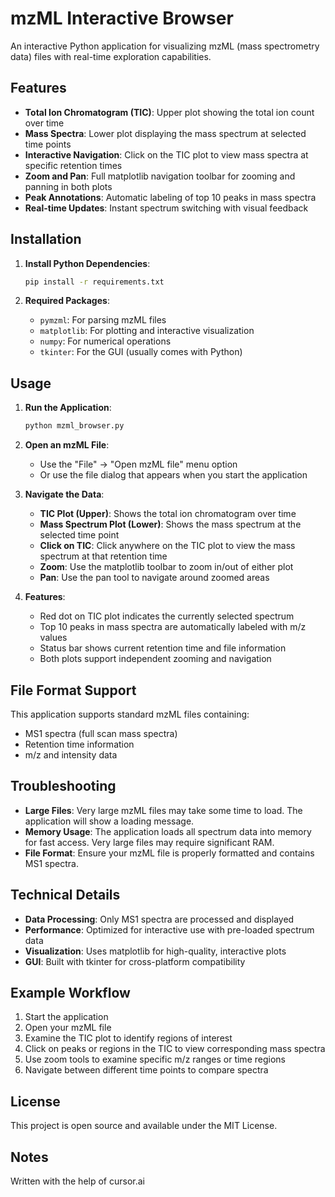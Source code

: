 # mzML Interactive Browser

An interactive Python application for visualizing mzML (mass spectrometry data) files with real-time exploration capabilities.

## Features

- **Total Ion Chromatogram (TIC)**: Upper plot showing the total ion count over time
- **Mass Spectra**: Lower plot displaying the mass spectrum at selected time points
- **Interactive Navigation**: Click on the TIC plot to view mass spectra at specific retention times
- **Zoom and Pan**: Full matplotlib navigation toolbar for zooming and panning in both plots
- **Peak Annotations**: Automatic labeling of top 10 peaks in mass spectra
- **Real-time Updates**: Instant spectrum switching with visual feedback

## Installation

1. **Install Python Dependencies**:
   ```bash
   pip install -r requirements.txt
   ```

2. **Required Packages**:
   - `pymzml`: For parsing mzML files
   - `matplotlib`: For plotting and interactive visualization
   - `numpy`: For numerical operations
   - `tkinter`: For the GUI (usually comes with Python)

## Usage

1. **Run the Application**:
   ```bash
   python mzml_browser.py
   ```

2. **Open an mzML File**:
   - Use the "File" → "Open mzML file" menu option
   - Or use the file dialog that appears when you start the application

3. **Navigate the Data**:
   - **TIC Plot (Upper)**: Shows the total ion chromatogram over time
   - **Mass Spectrum Plot (Lower)**: Shows the mass spectrum at the selected time point
   - **Click on TIC**: Click anywhere on the TIC plot to view the mass spectrum at that retention time
   - **Zoom**: Use the matplotlib toolbar to zoom in/out of either plot
   - **Pan**: Use the pan tool to navigate around zoomed areas

4. **Features**:
   - Red dot on TIC plot indicates the currently selected spectrum
   - Top 10 peaks in mass spectra are automatically labeled with m/z values
   - Status bar shows current retention time and file information
   - Both plots support independent zooming and navigation

## File Format Support

This application supports standard mzML files containing:
- MS1 spectra (full scan mass spectra)
- Retention time information
- m/z and intensity data

## Troubleshooting

- **Large Files**: Very large mzML files may take some time to load. The application will show a loading message.
- **Memory Usage**: The application loads all spectrum data into memory for fast access. Very large files may require significant RAM.
- **File Format**: Ensure your mzML file is properly formatted and contains MS1 spectra.

## Technical Details

- **Data Processing**: Only MS1 spectra are processed and displayed
- **Performance**: Optimized for interactive use with pre-loaded spectrum data
- **Visualization**: Uses matplotlib for high-quality, interactive plots
- **GUI**: Built with tkinter for cross-platform compatibility

## Example Workflow

1. Start the application
2. Open your mzML file
3. Examine the TIC plot to identify regions of interest
4. Click on peaks or regions in the TIC to view corresponding mass spectra
5. Use zoom tools to examine specific m/z ranges or time regions
6. Navigate between different time points to compare spectra

## License

This project is open source and available under the MIT License.

## Notes
Written with the help of cursor.ai
